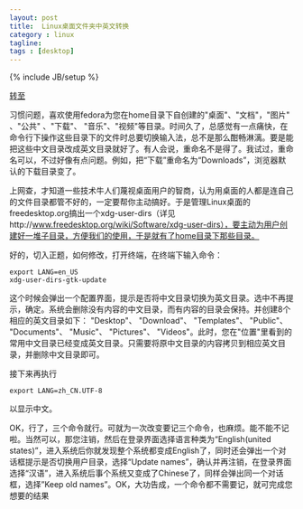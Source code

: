 ```yaml
---
layout: post
title:  Linux桌面文件夹中英文转换
category : linux
tagline: 
tags : [desktop]
---
```

{% include JB/setup %}

[转至](http://www.wokeke.com/?p=184)

习惯问题，喜欢使用fedora为您在home目录下自创建的"桌面"、"文档"，"图片" 、"公共" 、"下载"、 "音乐"、"视频"等目录。时间久了，总感觉有一点痛快，在命令行下操作这些目录下的文件时总要切换输入法，总不是那么酣畅淋漓。要是能把这些中文目录改成英文目录就好了。有人会说，重命名不是得了。我试过，重命名可以，不过好像有点问题。例如，把“下载”重命名为“Downloads”，浏览器默认的下载目录变了。

上网查，才知道一些技术牛人们蔑视桌面用户的智商，认为用桌面的人都是连自己的文件目录都管不好的，一定要帮你主动搞好。于是管理Linux桌面的freedesktop.org搞出一个xdg-user-dirs（详见http://www.freedesktop.org/wiki/Software/xdg-user-dirs），要主动为用户创建好一堆子目录，方便我们的使用，于是就有了home目录下那些目录。

好的，切入正题，如何修改，打开终端，在终端下输入命令：

    export LANG=en_US
    xdg-user-dirs-gtk-update

这个时候会弹出一个配置界面，提示是否将中文目录切换为英文目录。选中不再提示，确定。系统会删除没有内容的中文目录，而有内容的目录会保持。并创建8个相应的英文目录如下： "Desktop"、 "Download"、 "Templates"、 "Public"、 "Documents"、 "Music"、 "Pictures"、 "Videos"。此时，您在"位置"里看到的常用中文目录已经变成英文目录。只需要将原中文目录的内容拷贝到相应英文目录，并删除中文目录即可。

接下来再执行

    export LANG=zh_CN.UTF-8

以显示中文。

OK，行了，三个命令就行。可就为一次改变要记三个命令，也麻烦。能不能不记啦。当然可以，那您注销，然后在登录界面选择语言种类为“English(united states)”，进入系统后你就发现整个系统都变成English了，同时还会弹出一个对话框提示是否切换用户目录，选择“Update names”，确认并再注销，在登录界面选择“汉语”，进入系统后事个系统又变成了Chinese了，同样会弹出同一个对话框，选择”Keep old names”。OK，大功告成，一个命令都不需要记，就可完成您想要的结果